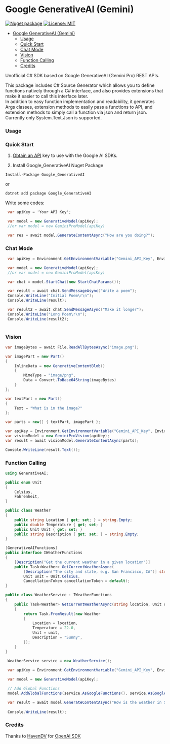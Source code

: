 # Google GenerativeAI (Gemini)
<!-- @import "[TOC]" {cmd="toc" depthFrom=1 depthTo=6 orderedList=false} -->
[![Nuget package](https://img.shields.io/nuget/vpre/Google_GenerativeAI)](https://www.nuget.org/packages/Google_GenerativeAI)
[![License: MIT](https://img.shields.io/github/license/gunpal5/Google_GenerativeAI)](https://github.com/tryAGI/OpenAI/blob/main/LICENSE.txt)
<!-- code_chunk_output -->

- [Google GenerativeAI (Gemini)](#google-generativeai-gemini)
    - [Usage](#usage)
    - [Quick Start](#quick-start)
    - [Chat Mode](#chat-mode)
    - [Vision](#vision)
    - [Function Calling](#function-calling)
    - [Credits](#credits)

<!-- /code_chunk_output -->


Unofficial C# SDK based on Google GenerativeAI (Gemini Pro) REST APIs.

This package includes C# Source Generator which allows you to define functions natively through a C# interface,
and also provides extensions that make it easier to call this interface later.  
In addition to easy function implementation and readability,
it generates Args classes, extension methods to easily pass a functions to API,
and extension methods to simply call a function via json and return json.  
Currently only System.Text.Json is supported.  

### Usage

### Quick Start

1) [Obtain an API](https://makersuite.google.com/app/apikey) key to use with the Google AI SDKs.

2) Install Google_GenerativeAI Nuget Package

```
Install-Package Google_GenerativeAI
```

or

```
dotnet add package Google_GenerativeAI
```

Write some codes:

```csharp
 var apiKey = 'Your API Key';

 var model = new GenerativeModel(apiKey);
 //or var model = new GeminiProModel(apiKey)

 var res = await model.GenerateContentAsync("How are you doing?");

```
### Chat Mode

```csharp
 var apiKey = Environment.GetEnvironmentVariable("Gemini_API_Key", EnvironmentVariableTarget.User);

 var model = new GenerativeModel(apiKey);
 //or var model = new GeminiProModel(apiKey)

 var chat = model.StartChat(new StartChatParams());

 var result = await chat.SendMessageAsync("Write a poem");
 Console.WriteLine("Initial Poem\r\n");
 Console.WriteLine(result);

 var result2 = await chat.SendMessageAsync("Make it longer");
 Console.WriteLine("Long Poem\r\n");
 Console.WriteLine(result2);
 
```
### Vision

```csharp
var imageBytes = await File.ReadAllBytesAsync("image.png");

var imagePart = new Part()
{
    InlineData = new GenerativeContentBlob()
    {
        MimeType = "image/png",
        Data = Convert.ToBase64String(imageBytes)
    }
};

var textPart = new Part()
{
    Text = "What is in the image?"
};

var parts = new[] { textPart, imagePart };

var apiKey = Environment.GetEnvironmentVariable("Gemini_API_Key", EnvironmentVariableTarget.User);
var visionModel = new GeminiProVision(apiKey);
var result = await visionModel.GenerateContentAsync(parts);

Console.WriteLine(result.Text());
```

### Function Calling

```csharp
using GenerativeAI;

public enum Unit
{
    Celsius,
    Fahrenheit,
}

public class Weather
{
    public string Location { get; set; } = string.Empty;
    public double Temperature { get; set; }
    public Unit Unit { get; set; }
    public string Description { get; set; } = string.Empty;
}

[GenerativeAIFunctions]
public interface IWeatherFunctions
{
    [Description("Get the current weather in a given location")]
    public Task<Weather> GetCurrentWeatherAsync(
        [Description("The city and state, e.g. San Francisco, CA")] string location,
        Unit unit = Unit.Celsius,
        CancellationToken cancellationToken = default);
}

public class WeatherService : IWeatherFunctions
{
    public Task<Weather> GetCurrentWeatherAsync(string location, Unit unit = Unit.Celsius, CancellationToken cancellationToken = default)
    {
        return Task.FromResult(new Weather
        {
            Location = location,
            Temperature = 22.0,
            Unit = unit,
            Description = "Sunny",
        });
    }
}

 WeatherService service = new WeatherService();
 
 var apiKey = Environment.GetEnvironmentVariable("Gemini_API_Key", EnvironmentVariableTarget.User);

 var model = new GenerativeModel(apiKey);

 // Add Global Functions
 model.AddGlobalFunctions(service.AsGoogleFunctions(), service.AsGoogleCalls())

 var result = await model.GenerateContentAsync("How is the weather in San Francisco today?");
 
 Console.WriteLine(result);
```

### Credits
Thanks to [HavenDV](https://github.com/HavenDV) for [OpenAI SDK](https://github.com/tryAGI/OpenAI)